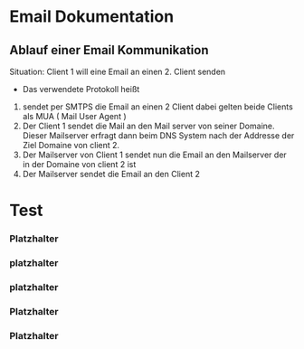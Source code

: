 # Email Dokumentation



## Ablauf einer Email Kommunikation

Situation: Client 1 will eine Email an einen 2. Client senden

- Das verwendete Protokoll heißt


1.  sendet per SMTPS die Email an einen 2 Client dabei gelten beide Clients als MUA  ( Mail User Agent )
2. Der Client 1 sendet die Mail an den Mail server von seiner Domaine. Dieser Mailserver erfragt dann beim DNS System nach der Addresse der Ziel Domaine von client 2.
3. Der Mailserver von Client 1 sendet nun die Email an den Mailserver der in der Domaine von client 2 ist 
4. Der Mailserver sendet die Email an den Client 2


# Test

### Platzhalter



### platzhalter



### platzhalter



### Platzhalter


### Platzhalter
